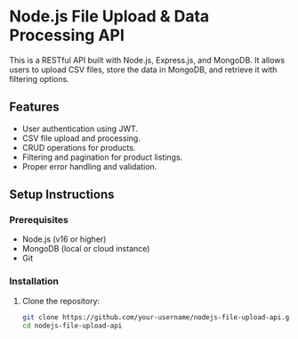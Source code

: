 # Node.js File Upload & Data Processing API

This is a RESTful API built with Node.js, Express.js, and MongoDB. It allows users to upload CSV files, store the data in MongoDB, and retrieve it with filtering options.

## Features
- User authentication using JWT.
- CSV file upload and processing.
- CRUD operations for products.
- Filtering and pagination for product listings.
- Proper error handling and validation.

## Setup Instructions

### Prerequisites
- Node.js (v16 or higher)
- MongoDB (local or cloud instance)
- Git

### Installation
1. Clone the repository:
   ```bash
   git clone https://github.com/your-username/nodejs-file-upload-api.git
   cd nodejs-file-upload-api
